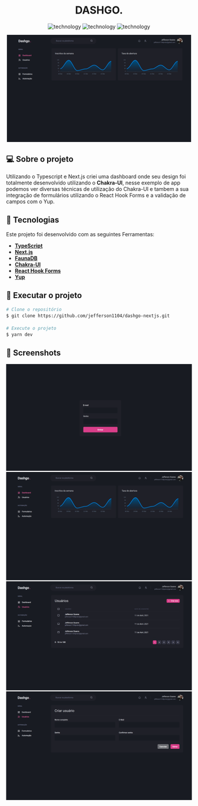 <h1 align="center">
  DASHGO.
</h1>

<p align="center">
  <img alt="technology" src="https://img.shields.io/badge/TypeScript-007ACC?style=for-the-badge&logo=typescript&logoColor=white">

  <img alt="technology" src="https://img.shields.io/badge/Next-black?style=for-the-badge&logo=next.js&logoColor=white">

  <img alt="technology" src="https://img.shields.io/badge/Chakra--UI-319795?style=for-the-badge&logo=chakra-ui&logoColor=white">
</p>

<p align="center">
  <img src="./assets/img/screenshot-02.png" width="500" alt="dasbhoard">
</p>

## 💻 Sobre o projeto

Utilizando o Typescript e Next.js criei uma dashboard onde seu design foi totalmente desenvolvido utilizando o **Chakra-UI**, nesse exemplo de app podemos ver diversas técnicas de utilização do Chakra-UI e tambem a sua integração de formulários utilizando o React Hook Forms e a validação de campos com o Yup.

## :hammer: Tecnologias

Este projeto foi desenvolvido com as seguintes Ferramentas:

- **[TypeScript](https://www.typescriptlang.org/)**
- **[Next.js](https://nextjs.org/)**
- **[FaunaDB](https://fauna.com/)**
- **[Chakra-UI](https://chakra-ui.com/)**
- **[React Hook Forms](https://react-hook-form.com/)**
- **[Yup](https://github.com/jquense/yup)**

## 🚀 Executar o projeto

```bash
# Clone o repositório
$ git clone https://github.com/jefferson1104/dashgo-nextjs.git

# Execute o projeto
$ yarn dev
```

## 🎨 Screenshots

![screenshot](./assets/img/screenshot-01.png)
![screenshot](./assets/img/screenshot-02.png)
![screenshot](./assets/img/screenshot-03.png)
![screenshot](./assets/img/screenshot-04.png)
